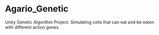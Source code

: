 # Agario_Genetic
 Unity Genetic Algorithm Project.  Simulating cells that can eat and be eaten with different action genes.
